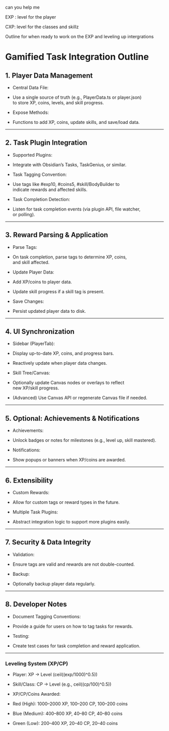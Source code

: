 can you help me 

EXP : level for the player

CXP: level for the classes and skillz



Outline for when ready to work on the EXP and leveling up intergrations

# Gamified Task Integration Outline

## 1. Player Data Management

- Central Data File:

- Use a single source of truth (e.g., PlayerData.ts or player.json) to store XP, coins, levels, and skill progress.

- Expose Methods:

- Functions to add XP, coins, update skills, and save/load data.

---

## 2. Task Plugin Integration

- Supported Plugins:

- Integrate with Obsidian’s Tasks, TaskGenius, or similar.

- Task Tagging Convention:

- Use tags like #exp10, #coins5, #skill/BodyBuilder to indicate rewards and affected skills.

- Task Completion Detection:

- Listen for task completion events (via plugin API, file watcher, or polling).

---

## 3. Reward Parsing & Application

- Parse Tags:

- On task completion, parse tags to determine XP, coins, and skill affected.

- Update Player Data:

- Add XP/coins to player data.

- Update skill progress if a skill tag is present.

- Save Changes:

- Persist updated player data to disk.

---

## 4. UI Synchronization

- Sidebar (PlayerTab):

- Display up-to-date XP, coins, and progress bars.

- Reactively update when player data changes.

- Skill Tree/Canvas:

- Optionally update Canvas nodes or overlays to reflect new XP/skill progress.

- (Advanced) Use Canvas API or regenerate Canvas file if needed.

---

## 5. Optional: Achievements & Notifications

- Achievements:

- Unlock badges or notes for milestones (e.g., level up, skill mastered).

- Notifications:

- Show popups or banners when XP/coins are awarded.

---

## 6. Extensibility

- Custom Rewards:

- Allow for custom tags or reward types in the future.

- Multiple Task Plugins:

- Abstract integration logic to support more plugins easily.

---

## 7. Security & Data Integrity

- Validation:

- Ensure tags are valid and rewards are not double-counted.

- Backup:

- Optionally backup player data regularly.

---

## 8. Developer Notes

- Document Tagging Conventions:

- Provide a guide for users on how to tag tasks for rewards.

- Testing:

- Create test cases for task completion and reward application.

---

### Leveling System (XP/CP)

- Player: XP → Level (ceil((exp/1000)^0.5))

- Skill/Class: CP → Level (e.g., ceil((cp/100)^0.5))

- XP/CP/Coins Awarded:

- Red (High): 1000–2000 XP, 100–200 CP, 100–200 coins

- Blue (Medium): 400–800 XP, 40–80 CP, 40–80 coins

- Green (Low): 200–400 XP, 20–40 CP, 20–40 coins